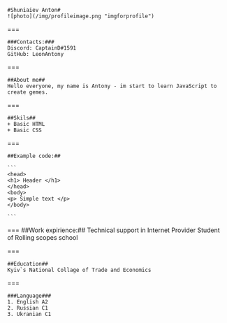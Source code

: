 
    #Shuniaiev Anton#
    ![photo](/img/profileimage.png "imgforprofile")  

===

    ###Contacts:###
    Discord: CaptainD#1591
    GitHub: LeonAntony
    
===

    ##About me##
    Hello everyone, my name is Antony - im start to learn JavaScript to create gemes.
    
===
    
    ##Skils##
    + Basic HTML
    + Basic CSS

===

    ##Example code:##

    ```
    <head>
    <h1> Header </h1>
    </head>
    <body>
    <p> Simple text </p>
    </body>

    ```

===
    ##Work expirience:##
    Technical support in Internet Provider
    Student of Rolling scopes school
    
===
    
    ##Education##
    Kyiv`s National Collage of Trade and Economics

===

    ###Language###
    1. English A2
    2. Russian C1
    3. Ukranian C1

